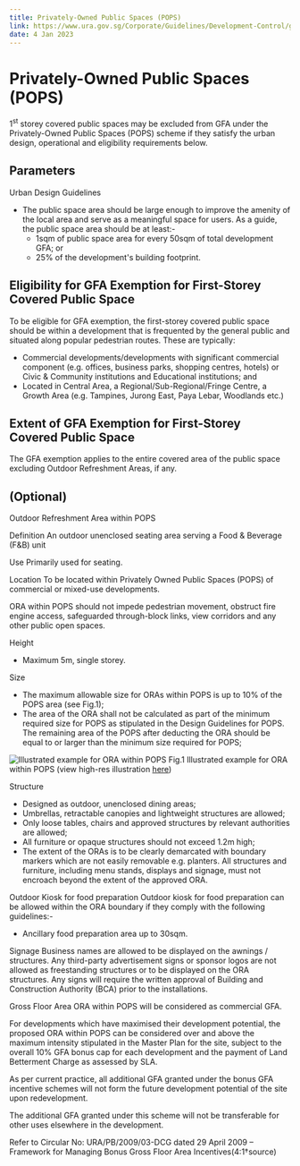 ```yaml
---
title: Privately-Owned Public Spaces (POPS)
link: https://www.ura.gov.sg/Corporate/Guidelines/Development-Control/gross-floor-area/GFA/Privately-OwnedPublicSpacesPOPS
date: 4 Jan 2023
---
```


# Privately-Owned Public Spaces (POPS)

1<sup>st</sup> storey covered public spaces may be excluded from GFA
under the Privately-Owned Public Spaces (POPS) scheme if they satisfy
the urban design, operational and eligibility requirements below.

## Parameters
Urban Design Guidelines

- The public space area should be large enough to improve the amenity of the local area and serve as a meaningful space for users. As a guide, the public space area should be at least:-
  - 1sqm of public space area for every 50sqm of total development GFA; or
  - 25% of the development's building footprint.

## Eligibility for GFA Exemption for First-Storey Covered Public Space
To be eligible for GFA exemption, the first-storey covered public space should be within a development that is frequented by the general public and situated along popular pedestrian routes. These are typically: 

- Commercial developments/developments with significant commercial component (e.g. offices, business parks, shopping centres, hotels) or Civic & Community institutions and Educational institutions; and
- Located in Central Area, a Regional/Sub-Regional/Fringe Centre, a Growth Area (e.g. Tampines, Jurong East, Paya Lebar, Woodlands etc.)

## Extent of GFA Exemption for First-Storey Covered Public Space
The GFA exemption applies to the entire covered area of the public space excluding Outdoor Refreshment Areas, if any.

## (Optional)
Outdoor Refreshment Area within POPS

Definition
An outdoor unenclosed seating area serving a Food & Beverage (F&B) unit

Use
Primarily used for seating.

Location
To be located within Privately Owned Public Spaces (POPS) of commercial or mixed-use developments.

ORA within POPS should not impede pedestrian movement, obstruct fire engine access, safeguarded through-block links, view corridors and any other public open spaces.

Height
- Maximum 5m, single storey.

Size
- The maximum allowable size for ORAs within POPS is up to 10% of the POPS area (see Fig.1);
- The area of the ORA shall not be calculated as part of the minimum required size for POPS as stipulated in the Design Guidelines for POPS. The remaining area of the POPS after deducting the ORA should be equal to or larger than the minimum size required for POPS;

![Illustrated example for ORA within POPS](https://www.ura.gov.sg/-/media/Corporate/Guidelines/Development-control/GFA/GFA-ORA-in-POPS-figure1.jpg) 
Fig.1 Illustrated example for ORA within POPS (view high-res illustration [here](https://www.ura.gov.sg/-/media/Corporate/Guidelines/Development-control/GFA/GFA-ORA-in-POPS-figure1.jpg))

Structure
- Designed as outdoor, unenclosed dining areas;
- Umbrellas, retractable canopies and lightweight structures are allowed;
- Only loose tables, chairs and approved structures by relevant authorities are allowed;
- All furniture or opaque structures should not exceed 1.2m high;
- The extent of the ORAs is to be clearly demarcated with boundary markers which are not easily removable e.g. planters. All structures and furniture, including menu stands, displays and signage, must not encroach beyond the extent of the approved ORA.

Outdoor Kiosk for food preparation
Outdoor kiosk for food preparation can be allowed within the ORA boundary if they comply with the following guidelines:-

- Ancillary food preparation area up to 30sqm.

Signage
Business names are allowed to be displayed on the awnings / structures. Any third-party advertisement signs or sponsor logos are not allowed as freestanding structures or to be displayed on the ORA structures. Any signs will require the written approval of Building and Construction Authority (BCA) prior to the installations.

Gross Floor Area
ORA within POPS will be considered as commercial GFA.

For developments which have maximised their development potential, the proposed ORA within POPS can be considered over and above the maximum intensity stipulated in the Master Plan for the site, subject to the overall 10% GFA bonus cap for each development and the payment of Land Betterment Charge as assessed by SLA.

As per current practice, all additional GFA granted under the bonus GFA incentive schemes will not form the future development potential of the site upon redevelopment.

The additional GFA granted under this scheme will not be transferable for other uses elsewhere in the development.

Refer to Circular No: URA/PB/2009/03-DCG dated 29 April 2009 – Framework for Managing Bonus Gross Floor Area Incentives(4:1†source)


